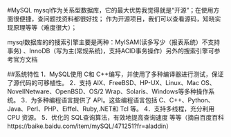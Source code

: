 #MySQL
mysql作为关系型数据库，它的最大优势我觉得就是“开源”；在使用方面很便捷，查问题找资料都很好找；
作为开源项目，我们可以查看源码，知晓实现原理等等（难度很大）；

mysql数据库的的搜索引擎主要是两种：MyISAM(读多写少（报表系统）不支持事务) 、InnoDB（写为主(常规系统)，支持ACID事务操作）另外的搜索引擎可参考官方文档


##系统特性
1．MySQL使用 C和 C++编写，并使用了多种编译器进行测试，保证了源代码的可移植性。
2．支持 AIX、FreeBSD、HP-UX、Linux、Mac OS、NovellNetware、OpenBSD、OS/2 Wrap、Solaris、Windows等多种操作系统。
3．为多种编程语言提供了 API。这些编程语言包括 C、C++、Python、Java、Perl、PHP、Eiffel、Ruby,.NET和 Tcl 等。
4．支持多线程，充分利用 CPU 资源。
5．优化的 SQL查询算法，有效地提高查询速度
等等（摘自百度百科https://baike.baidu.com/item/mySQL/471251?fr=aladdin）